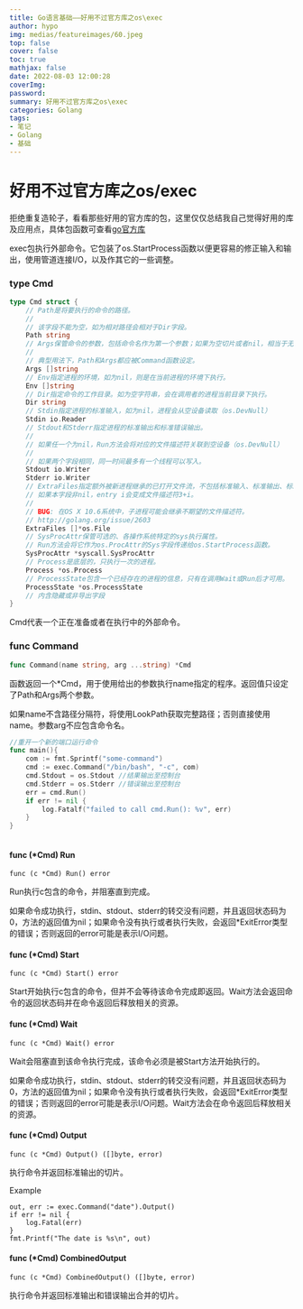 ```yaml
---
title: Go语言基础——好用不过官方库之os\exec
author: hypo
img: medias/featureimages/60.jpeg
top: false
cover: false
toc: true
mathjax: false
date: 2022-08-03 12:00:28
coverImg:
password:
summary: 好用不过官方库之os\exec
categories: Golang
tags:
- 笔记
- Golang
- 基础
---
```

# 好用不过官方库之os/exec

拒绝重复造轮子，看看那些好用的官方库的包，这里仅仅总结我自己觉得好用的库及应用点，具体包函数可查看[go官方库](https://studygolang.com/pkgdoc)

exec包执行外部命令。它包装了os.StartProcess函数以便更容易的修正输入和输出，使用管道连接I/O，以及作其它的一些调整。

### type Cmd

```go
type Cmd struct {
    // Path是将要执行的命令的路径。
    //
    // 该字段不能为空，如为相对路径会相对于Dir字段。
    Path string
    // Args保管命令的参数，包括命令名作为第一个参数；如果为空切片或者nil，相当于无参数命令。
    //
    // 典型用法下，Path和Args都应被Command函数设定。
    Args []string
    // Env指定进程的环境，如为nil，则是在当前进程的环境下执行。
    Env []string
    // Dir指定命令的工作目录。如为空字符串，会在调用者的进程当前目录下执行。
    Dir string
    // Stdin指定进程的标准输入，如为nil，进程会从空设备读取（os.DevNull）
    Stdin io.Reader
    // Stdout和Stderr指定进程的标准输出和标准错误输出。
    //
    // 如果任一个为nil，Run方法会将对应的文件描述符关联到空设备（os.DevNull）
    //
    // 如果两个字段相同，同一时间最多有一个线程可以写入。
    Stdout io.Writer
    Stderr io.Writer
    // ExtraFiles指定额外被新进程继承的已打开文件流，不包括标准输入、标准输出、标准错误输出。
    // 如果本字段非nil，entry i会变成文件描述符3+i。
    //
    // BUG: 在OS X 10.6系统中，子进程可能会继承不期望的文件描述符。
    // http://golang.org/issue/2603
    ExtraFiles []*os.File
    // SysProcAttr保管可选的、各操作系统特定的sys执行属性。
    // Run方法会将它作为os.ProcAttr的Sys字段传递给os.StartProcess函数。
    SysProcAttr *syscall.SysProcAttr
    // Process是底层的，只执行一次的进程。
    Process *os.Process
    // ProcessState包含一个已经存在的进程的信息，只有在调用Wait或Run后才可用。
    ProcessState *os.ProcessState
    // 内含隐藏或非导出字段
}
```

Cmd代表一个正在准备或者在执行中的外部命令。

### func Command

```go
func Command(name string, arg ...string) *Cmd
```

函数返回一个*Cmd，用于使用给出的参数执行name指定的程序。返回值只设定了Path和Args两个参数。

如果name不含路径分隔符，将使用LookPath获取完整路径；否则直接使用name。参数arg不应包含命令名。

```go
//重开一个新的端口运行命令
func main(){
    com := fmt.Sprintf("some-command")
	cmd := exec.Command("/bin/bash", "-c", com)
	cmd.Stdout = os.Stdout //结果输出至控制台
	cmd.Stderr = os.Stderr //错误输出至控制台
	err = cmd.Run()
	if err != nil {
		log.Fatalf("failed to call cmd.Run(): %v", err)
	} 
}
	
```

#### func (*Cmd) Run

```
func (c *Cmd) Run() error
```

Run执行c包含的命令，并阻塞直到完成。

如果命令成功执行，stdin、stdout、stderr的转交没有问题，并且返回状态码为0，方法的返回值为nil；如果命令没有执行或者执行失败，会返回*ExitError类型的错误；否则返回的error可能是表示I/O问题。

#### func (*Cmd) Start

```
func (c *Cmd) Start() error
```

Start开始执行c包含的命令，但并不会等待该命令完成即返回。Wait方法会返回命令的返回状态码并在命令返回后释放相关的资源。

#### func (*Cmd) Wait

```
func (c *Cmd) Wait() error
```

Wait会阻塞直到该命令执行完成，该命令必须是被Start方法开始执行的。

如果命令成功执行，stdin、stdout、stderr的转交没有问题，并且返回状态码为0，方法的返回值为nil；如果命令没有执行或者执行失败，会返回*ExitError类型的错误；否则返回的error可能是表示I/O问题。Wait方法会在命令返回后释放相关的资源。

#### func (*Cmd) Output

```
func (c *Cmd) Output() ([]byte, error)
```

执行命令并返回标准输出的切片。

Example

```
out, err := exec.Command("date").Output()
if err != nil {
    log.Fatal(err)
}
fmt.Printf("The date is %s\n", out)
```

#### func (*Cmd) CombinedOutput

```
func (c *Cmd) CombinedOutput() ([]byte, error)
```

执行命令并返回标准输出和错误输出合并的切片。

















